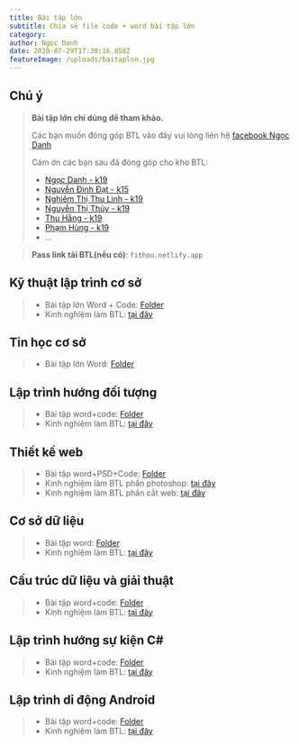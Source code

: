 ```yaml
---
title: Bài tập lớn
subtitle: Chia sẻ file code + word bài tập lớn
category:
author: Ngọc Danh
date: 2020-07-29T17:30:16.858Z
featureImage: /uploads/baitaplon.jpg
---
```

## Chú ý
> **Bài tập lớn chỉ dùng để tham khảo.**
>
> Các bạn muốn đóng góp BTL vào đây vui lòng liên hệ [facebook Ngọc Danh](https://www.facebook.com/ngocdanh0508)
>
> Cám ơn các bạn sau đã đóng góp cho kho BTL:
>- [Ngọc Danh - k19](https://www.facebook.com/ngocdanh0508)
>- [Nguyễn Đình Đạt - k15](https://www.facebook.com/friends/?profile_id=100001624700614)
>- [Nghiêm Thị Thu Linh - k19](https://www.facebook.com/nghiemlinhnq)
>- [Nguyễn Thị Thủy - k19](https://www.facebook.com/anlinh.nguyen.370)
>- [Thu Hằng - k19](https://www.facebook.com/hoang.minhtu.1610)
>- [Phạm Hùng - k19](https://www.facebook.com/hungggg1)
>- ... 

> **Pass link tải BTL(nếu có)**: `fithou.netlify.app`
## Kỹ thuật lập trình cơ sở
>- Bài tập lớn Word + Code: [Folder](https://bit.ly/3lznNFh)
>- Kinh nghiệm làm BTL: [tại đây](/kinh-nghiem-lam-bai-tap-lon-ky-thuat-lap-trinh-co-so)
## Tin học cơ sở
>- Bài tập lớn Word: [Folder](https://bit.ly/35IDhQL)
## Lập trình hướng đối tượng
>- Bài tập word+code: [Folder](https://bit.ly/33RAwwZ)
>- Kinh nghiệm làm BTL: [tại đây](#)
## Thiết kế web
>- Bài tập word+PSD+Code: [Folder](https://bit.ly/33QGa2w)
>- Kinh nghiệm làm BTL phần photoshop: [tại đây](/kinh-nghiem-lam-btl-thiet-ke-web-photoshop)
>- Kinh nghiệm làm BTL phần cắt web: [tại đây](/#)
## Cơ sở dữ liệu
>- Bài tập word: [Folder](https://bit.ly/2GX4DKw)
>- Kinh nghiệm làm BTL: [tại đây](#)
## Cấu trúc dữ liệu và giải thuật
>- Bài tập word+code: [Folder](https://bit.ly/33NCdLY)
>- Kinh nghiệm làm BTL: [tại đây](/kinh-nghiem-btl-cau-truc-giai-thuat)
## Lập trình hướng sự kiện C#
>- Bài tập word+code: [Folder](https://bit.ly/3kzKzN2)
>- Kinh nghiệm làm BTL: [tại đây](/#)
## Lập trình di động Android
>- Bài tập word+code: [Folder](https://bit.ly/3oxYo0X)
>- Kinh nghiệm làm BTL: [tại đây](/#)